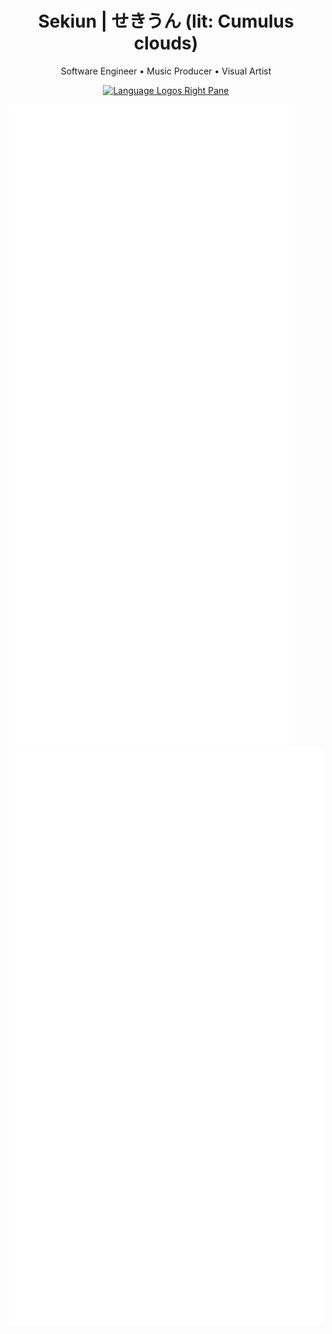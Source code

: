 <h1 align="center">Sekiun | せきうん (lit: Cumulus clouds)</h1>

<p align="center">
  Software Engineer • Music Producer • Visual Artist
</p>

<p align="center">
  <a href="https://skillicons.dev">
    <img alt="Language Logos Right Pane" height="50%" src="https://skillicons.dev/icons?i=python,cpp,go,rust,neovim,vscode,ai,ps,pr" size/>
  </a>
</p>

<img alt="Metrics Left Pane" src="/metrics-left-pane.svg"><img alt="Metrics Left Pane" src="/metrics-right-pane.svg">
